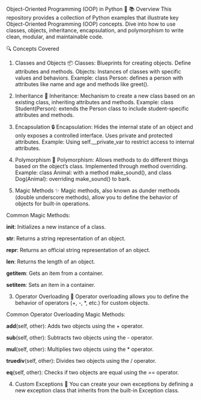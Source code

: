 Object-Oriented Programming (OOP) in Python 🐍
📚 Overview
This repository provides a collection of Python examples that illustrate key Object-Oriented Programming (OOP) concepts. Dive into how to use classes, objects, inheritance, encapsulation, and polymorphism to write clean, modular, and maintainable code.

🔍 Concepts Covered
1. Classes and Objects 📦
Classes: Blueprints for creating objects. Define attributes and methods.
Objects: Instances of classes with specific values and behaviors.
Example: class Person: defines a person with attributes like name and age and methods like greet().

2. Inheritance 🧬
Inheritance: Mechanism to create a new class based on an existing class, inheriting attributes and methods.
Example: class Student(Person): extends the Person class to include student-specific attributes and methods.

3. Encapsulation 🔒
Encapsulation: Hides the internal state of an object and only exposes a controlled interface. Uses private and protected attributes.
Example: Using self.__private_var to restrict access to internal attributes.

4. Polymorphism 🧩
Polymorphism: Allows methods to do different things based on the object’s class. Implemented through method overriding.
Example: class Animal: with a method make_sound(), and class Dog(Animal): overriding make_sound() to bark.


2. Magic Methods ✨
Magic methods, also known as dunder methods (double underscore methods), allow you to define the behavior of objects for built-in operations.

Common Magic Methods:

__init__: Initializes a new instance of a class.

__str__: Returns a string representation of an object.

__repr__: Returns an official string representation of an object.

__len__: Returns the length of an object.

__getitem__: Gets an item from a container.

__setitem__: Sets an item in a container.


3. Operator Overloading 🔄
Operator overloading allows you to define the behavior of operators (+, -, *, etc.) for custom objects.


Common Operator Overloading Magic Methods:

__add__(self, other): Adds two objects using the + operator.

__sub__(self, other): Subtracts two objects using the - operator.

__mul__(self, other): Multiplies two objects using the * operator.

__truediv__(self, other): Divides two objects using the / operator.

__eq__(self, other): Checks if two objects are equal using the == operator.


4. Custom Exceptions 🚨
You can create your own exceptions by defining a new exception class that inherits from the built-in Exception class.
